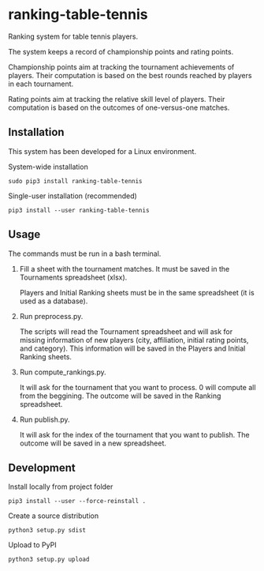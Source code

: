 # ranking-table-tennis

Ranking system for table tennis players.

The system keeps a record of championship points and rating points.

Championship points aim at tracking the tournament achievements of players.
Their computation is based on the best rounds reached by players in each tournament.

Rating points aim at tracking the relative skill level of players. 
Their computation is based on the outcomes of one-versus-one matches.

## Installation

This system has been developed for a Linux environment.

System-wide installation

    sudo pip3 install ranking-table-tennis

Single-user installation (recommended)

    pip3 install --user ranking-table-tennis

## Usage

The commands must be run in a bash terminal.

1. Fill a sheet with the tournament matches. It must be saved in the Tournaments spreadsheet (xlsx).

   Players and Initial Ranking sheets must be in the same spreadsheet (it is used as a database).

2. Run preprocess.py. 

   The scripts will read the Tournament spreadsheet and will ask for missing information of new players (city, affiliation, initial rating points, and category).
   This information will be saved in the Players and Initial Ranking sheets.

3. Run compute_rankings.py.

   It will ask for the tournament that you want to process. 0 will compute all from the beggining.
   The outcome will be saved in the Ranking spreadsheet.

4. Run publish.py.

   It will ask for the index of the tournament that you want to publish. 
The outcome will be saved in a new spreadsheet.

## Development

Install locally from project folder   
    
    pip3 install --user --force-reinstall .
    
Create a source distribution

    python3 setup.py sdist
    
Upload to PyPI
    
    python3 setup.py upload 


